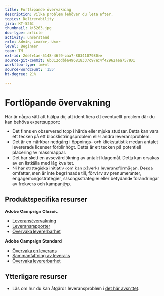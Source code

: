 ```yaml
---
title: Fortlöpande övervakning
description: Vilka problem behöver du leta efter.
topics: Deliverability
jira: KT-5263
thumbnail: kt5263.jpg
doc-type: article
activity: understand
role: Admin, Leader, User
level: Beginner
team: TM
exl-id: 2defe1ae-5148-46f9-aaa7-8034107980ee
source-git-commit: 6b312cdbba496818337c97ec4f42962aea757901
workflow-type: tm+mt
source-wordcount: '155'
ht-degree: 21%

---
```


# Fortlöpande övervakning

Här är några sätt att hjälpa dig att identifiera ett eventuellt problem där du kan behöva expertsupport:

* Det finns en observerad topp i hårda eller mjuka studsar. Detta kan vara ett tecken på ett blocklistningsproblem eller andra leveransproblem.
* Det är en märkbar nedgång i öppnings- och klickstatistik medan antalet levererade licenser förblir högt. Detta är ett tecken på potentiell placering av massmappar.
* Det har skett en avsevärd ökning av antalet klagomål. Detta kan orsakas av en listkälla med låg kvalitet.
* Ni har strategiska initiativ som kan påverka leveransförmågan. Dessa omfattar, men är inte begränsade till, förvärv av prenumeranter, engagemangsstrategier, säsongsstrategier eller betydande förändringar av frekvens och kampanjtyp.

## Produktspecifika resurser

**Adobe Campaign Classic**

* [Leveransövervakning](https://experienceleague.adobe.com/docs/campaign-classic/using/sending-messages/monitoring-deliveries/about-delivery-monitoring.html?lang=sv)
* [Leveransrapporter](https://experienceleague.adobe.com/docs/campaign-classic/using/reporting/reports-on-deliveries/delivery-reports.html?lang=sv)
* [Övervaka levererbarhet](https://experienceleague.adobe.com/docs/campaign-classic/using/sending-messages/deliverability-management/monitoring-deliverability.html?lang=sv)

**Adobe Campaign Standard**

* [Övervaka en leverans](https://experienceleague.adobe.com/docs/campaign-standard/using/testing-and-sending/monitoring-messages/monitoring-a-delivery.html?lang=sv)
* [Sammanfattning av leverans](https://experienceleague.adobe.com/docs/campaign-standard/using/reporting/list-of-reports/delivery-summary.html?lang=sv-SE)
* [Övervaka levererbarhet](https://experienceleague.adobe.com/docs/campaign-standard/using/testing-and-sending/monitoring-messages/monitoring-a-delivery.html?lang=sv#testing-and-sending)

## Ytterligare resurser

* Läs om hur du kan åtgärda leveransproblem i [det här avsnittet](/help/additional-resources/troubleshooting.md).
